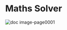 # Maths Solver
![doc image-page0001](https://github.com/Shubham7671/Maths-Partner---Javascript-Project---vwnxjrihtetr/assets/121150193/fc64402a-62f2-4992-af92-f02a5a36ad56)